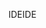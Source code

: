 <span data-ttu-id="3c6d2-101">IDE</span><span class="sxs-lookup"><span data-stu-id="3c6d2-101">IDE</span></span>